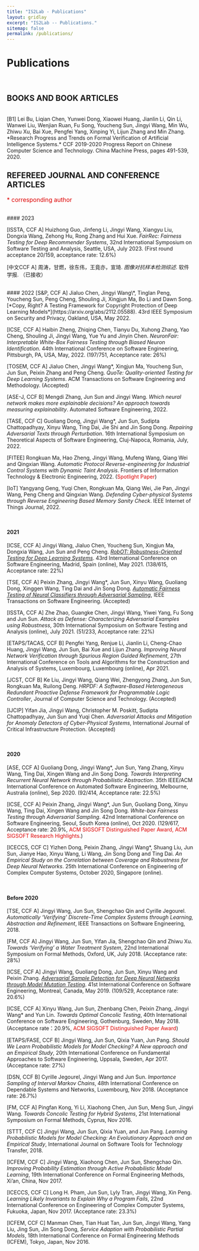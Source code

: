 ```yaml
---
title: "IS2Lab - Publications"
layout: gridlay
excerpt: "IS2Lab -- Publications."
sitemap: false
permalink: /publications/
---
```



# Publications



<br>

## BOOKS AND BOOK ARTICLES
<br>
[B1] Lei Bu, Liqian Chen, Yunwei Dong, Xiaowei Huang, Jianlin Li, Qin Li, Wanwei Liu, Wenjian Ruan, Fu Song, Youcheng Sun, Jingyi Wang, Min Wu, Zhiwu Xu, Bai Xue, Pengfei Yang, Xinping Yi, Lijun Zhang and Min Zhang. *Research Progress and Trends on Formal Verification of Artificial Intelligence Systems.*  CCF 2019-2020 Progress Report on Chinese Computer Science and Technology. China Machine Press, pages 491-539, 2020.

<br>


## REFEREED JOURNAL AND CONFERENCE ARTICLES
<font color="#dd0000" size=3>* corresponding author</font>


<br>
#### 2023


[ISSTA, CCF A] Huizhong Guo, Jinfeng Li, Jingyi Wang, Xiangyu Liu, Dongxia Wang, Zehong Hu, Rong Zhang and Hui Xue. *FairRec: Fairness Testing for Deep Recommender Systems*, 32nd International Symposium on Software Testing and Analysis, Seattle, USA, July 2023. (First round acceptance 20/159, acceptance rate: 12.6%)

[中文CCF A] 周涛，甘燃，徐东伟，王竟亦，宣琦. *图像对抗样本检测综述*. 软件学报. （已接收）


<br>
#### 2022
[S&P, CCF A] Jialuo Chen, Jingyi Wang\*, Tinglan Peng, Youcheng Sun, Peng Cheng, Shouling Ji, Xingjun Ma, Bo Li and Dawn Song. [*Copy, Right? A Testing Framework for Copyright Protection of Deep Learning Models*](https://arxiv.org/abs/2112.05588). 43rd IEEE Symposium on Security and Privacy, Oakland, USA, May 2022.


[ICSE, CCF A] Haibin Zheng, Zhiqing Chen, Tianyu Du, Xuhong Zhang, Yao Cheng, Shouling Ji, Jingyi Wang, Yue Yu and Jinyin Chen. *NeuronFair: Interpretable White-Box Fairness Testing through Biased Neuron Identification*. 44th International Conference on Software Engineering, Pittsburgh, PA, USA, May, 2022. (197/751, Acceptance rate: 26%)

[TOSEM, CCF A] Jialuo Chen, Jingyi Wang\*, Xingjun Ma, Youcheng Sun, Jun Sun, Peixin Zhang and Peng Cheng. *QuoTe: Quality-oriented Testing for Deep Learning Systems*. ACM Transactions on Software Engineering and Methodology. (Accepted)

[ASE-J, CCF B] Mengdi Zhang, Jun Sun and Jingyi Wang. *Which neural network makes more explainable decisions? An approach towards measuring explainability*. Automated Software Engineering, 2022.

[TASE, CCF C] Guoliang Dong, Jingyi Wang\*, Jun Sun, Sudipta Chattopadhyay, Xinyu Wang, Ting Dai, Jie Shi and Jin Song Dong. *Repairing Adversarial Texts through Perturbation*. 16th International Symposium on Theoretical Aspects of Software Engineering, Cluj-Napoca, Romania, July, 2022.

[FITEE] Rongkuan Ma, Hao Zheng, Jingyi Wang, Mufeng Wang, Qiang Wei and Qingxian Wang. *Automatic Protocol Reverse-engineering for Industrial Control Systems with Dynamic Taint Analysis*. Frontiers of Information Technology & Electronic Engineering, 2022. (<font color="#dd0000">Spotlight Paper</font>)

[IoT] Yangyang Geng, Yuqi Chen, Rongkuan Ma, Qiang Wei, Jie Pan, Jingyi Wang, Peng Cheng and Qingxian Wang. *Defending Cyber-physical Systems through Reverse Engineering Based Memory Sanity Check*. IEEE Internet of Things Journal, 2022.



<br>

#### 2021

[ICSE, CCF A] Jingyi Wang, Jialuo Chen, Youcheng Sun, Xingjun Ma, Dongxia Wang, Jun Sun and Peng Cheng. [*RobOT: Robustness-Oriented Testing for Deep Learning Systems*](https://arxiv.org/abs/2102.05913). 43rd International Conference on Software Engineering, Madrid, Spain (online), May 2021. (138/615, Acceptance rate: 22%)

[TSE, CCF A] Peixin Zhang, Jingyi Wang\*, Jun Sun, Xinyu Wang, Guoliang Dong, Xinggen Wang, Ting Dai and Jin Song Dong. [*Automatic Fairness Testing of Neural Classifiers through Adversarial Sampling*](https://arxiv.org/abs/2107.08176), IEEE Transactions on Software Engineering. (Accepted)

[ISSTA, CCF A] Zhe Zhao, Guangke Chen, Jingyi Wang, Yiwei Yang, Fu Song and Jun Sun. *Attack as Defense: Characterizing Adversarial Examples using Robustness*, 30th International Symposium on Software Testing and Analysis (online), July 2021. (51/233, Acceptance rate: 22%)

[ETAPS/TACAS, CCF B] Pengfei Yang, Renjue Li, Jianlin Li, Cheng-Chao Huang, Jingyi Wang, Jun Sun, Bai Xue and Lijun Zhang. *Improving Neural Network Verification through Spurious Region Guided Refinement*, 27th International Conference on Tools and Algorithms for the Construction and Analysis of Systems, Luxembourg, Luxembourg (online), Apr 2021.

[JCST, CCF B] Ke Liu, Jingyi Wang, Qiang Wei, Zhengyong Zhang, Jun Sun,  Rongkuan Ma, Ruilong Deng. *HRPDF: A Software-Based Heterogeneous Redundant Proactive Defense Framework for Programmable Logic Controller*, Journal of Computer Science and Technology. (Accepted)

[IJCIP] Yifan Jia, Jingyi Wang, Christopher M. Poskitt, Sudipta Chattopadhyay, Jun Sun and Yuqi Chen. *Adversarial Attacks and Mitigation for Anomaly Detectors of Cyber-Physical Systems*, International Journal of Critical Infrastructure Protection. (Accepted)

<br>


#### 2020

[ASE, CCF A] Guoliang Dong, Jingyi Wang\*, Jun Sun, Yang Zhang, Xinyu Wang, Ting Dai, Xingen Wang and Jin Song Dong. *Towards Interpreting Recurrent Neural Network through Probabilistic Abstraction*. 35th IEEE/ACM International Conference on Automated Software Engineering, Melbourne, Australia (online), Sep 2020. (92/414, Acceptance rate: 22.5%)

[ICSE, CCF A] Peixin Zhang, Jingyi Wang\*, Jun Sun, Guoliang Dong, Xinyu Wang, Ting Dai, Xingen Wang and Jin Song Dong. *White-box Fairness Testing through Adversarial Sampling*. 42nd International Conference on Software Engineering, Seoul, South Korea (online), Oct 2020. (129/617, Acceptance rate: 20.9%, <font color="#dd0000">ACM SIGSOFT Distinguished Paper Award, ACM SIGSOFT Research Highlights.</font>)

[ICECCS, CCF C] Yizhen Dong, Peixin Zhang, Jingyi Wang\*, Shuang Liu, Jun Sun, Jianye Hao, Xinyu Wang, Li Wang, Jin Song Dong and Ting Dai. *An Empirical Study on the Correlation between Coverage and Robustness for Deep Neural Networks*. 25th International Conference on Engineering of Complex Computer Systems, October 2020, Singapore (online).

<br>

#### Before 2020

[TSE, CCF A] Jingyi Wang, Jun Sun, Shengchao Qin and Cyrille Jegourel. *Automatically ‘Verifying’ Discrete-Time Complex Systems through Learning, Abstraction and Refinement*, IEEE Transactions on Software Engineering, 2018.

[FM, CCF A] Jingyi Wang, Jun Sun, Yifan Jia, Shengchao Qin and Zhiwu Xu. *Towards ‘Verifying’ a Water Treatment System*, 22nd International Symposium on Formal Methods, Oxford, UK, July 2018. (Acceptance rate: 28%)

[ICSE, CCF A] Jingyi Wang, Guoliang Dong, Jun Sun, Xinyu Wang and Peixin Zhang. [*Adversarial Sample Detection for Deep Neural Networks through Model Mutation Testing*](https://arxiv.org/abs/1812.05793). 41st International Conference on Software Engineering, Montreal, Canada, May 2019. (109/529, Acceptance rate: 20.6%)

[ICSE, CCF A] Xinyu Wang, Jun Sun, Zhenbang Chen, Peixin Zhang, Jingyi Wang\* and Yun Lin. *Towards Optimal Concolic Testing*, 40th International Conference on Software Engineering, Gothenburg, Sweden, May 2018. (Acceptance rate：20.9%, <font color="#dd0000">ACM SIGSOFT Distinguished Paper Award</font>)

[ETAPS/FASE, CCF B] Jingyi Wang, Jun Sun, Qixia Yuan, Jun Pang. *Should We Learn Probabilistic Models for Model Checking? A New approach and an Empirical Study*, 20th International Conference on Fundamental Approaches to Software Engineering, Uppsala, Sweden, Apr 2017. (Acceptance rate: 27%)

[DSN, CCF B] Cyrille Jegourel, Jingyi Wang and Jun Sun. *Importance Sampling of Interval Markov Chains*, 48th International Conference on Dependable Systems and Networks, Luxembourg, Nov 2018. (Acceptance rate: 26.7%)

[FM, CCF A] Pingfan Kong, Yi Li, Xiaohong Chen, Jun Sun, Meng Sun, Jingyi Wang. *Towards Concolic Testing for Hybrid Systems*, 21st International Symposium on Formal Methods, Cyprus, Nov 2016.

[STTT, CCF C] Jingyi Wang, Jun Sun, Qixia Yuan, and Jun Pang. *Learning Probabilistic Models for Model Checking: An Evolutionary Approach and an Empirical Study*, International Journal on Software Tools for Technology Transfer, 2018.

[ICFEM, CCF C] Jingyi Wang, Xiaohong Chen, Jun Sun, Shengchao Qin. *Improving Probability Estimation through Active Probabilistic Model Learning*, 19th International Conference on Formal Engineering Methods, Xi’an, China, Nov 2017.

[ICECCS, CCF C] Long H. Pham, Jun Sun, Lyly Tran, Jingyi Wang, Xin Peng. *Learning Likely Invariants to Explain Why a Program Fails*, 22nd International Conference on Engineering of Complex Computer Systems, Fukuoka, Japan, Nov 2017. (Acceptance rate: 23.3%)

[ICFEM, CCF C] Manman Chen, Tian Huat Tan, Jun Sun, Jingyi Wang, Yang Liu, Jing Sun, Jin Song Dong, *Service Adaption with Probabilistic Partial Models*, 18th International Conference on Formal Engineering Methods (ICFEM), Tokyo, Japan, Nov 2016.

<!-- {% assign number_printed = 0 %}
{% for publi in site.data.publist %}

{% assign even_odd = number_printed | modulo: 2 %}
{% if publi.highlight == 1 %}

{% if even_odd == 0 %}
<div class="row">
{% endif %}

<div class="col-sm-6 clearfix">
 <div class="well">
  <pubtit>{{ publi.title }}</pubtit>
  <img src="{{ site.url }}{{ site.baseurl }}/images/pubpic/{{ publi.image }}" class="img-responsive" width="33%" style="float: left" />
  <p>{{ publi.description }}</p>
  <p><em>{{ publi.authors }}</em></p>
  <p><strong><a href="{{ publi.link.url }}">{{ publi.link.display }}</a></strong></p>
  <p class="text-danger"><strong> {{ publi.news1 }}</strong></p>
  <p> {{ publi.news2 }}</p>
 </div>
</div>

{% assign number_printed = number_printed | plus: 1 %}

{% if even_odd == 1 %}
</div>
{% endif %}

{% endif %}
{% endfor %}

{% assign even_odd = number_printed | modulo: 2 %}
{% if even_odd == 1 %}
</div>
{% endif %}

<p> &nbsp; </p> -->


<!-- ## Patents
<em>Milan P Allan, S Gröblacher, RA Norte, M Leeuwenhoek</em><br />Novel atomic force microscopy probes with phononic crystals<br /> PCT/NL20-20/050797 (2020)

<em>Milan P Allan</em><br /> Methods of manufacturing superconductor and phononic elements <br /> <a href="https://patents.google.com/patent/US10439125B2/en?inventor=Milan+ALLAN&oq=inventor:(Milan+ALLAN)">US10439125B2 (2016)</a>

## Full List of publications

{% for publi in site.data.publist %}

  {{ publi.title }} <br />
  <em>{{ publi.authors }} </em><br /><a href="{{ publi.link.url }}">{{ publi.link.display }}</a>

{% endfor %} -->

